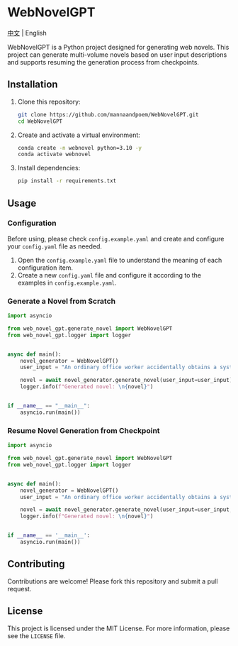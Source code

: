 # WebNovelGPT

[中文](README.md) | English

WebNovelGPT is a Python project designed for generating web novels. This project can generate multi-volume novels based
on user input descriptions and supports resuming the generation process from checkpoints.

## Installation

1. Clone this repository:
    ```sh
    git clone https://github.com/mannaandpoem/WebNovelGPT.git
    cd WebNovelGPT
    ```

2. Create and activate a virtual environment:
    ```sh
    conda create -n webnovel python=3.10 -y
    conda activate webnovel
    ```

3. Install dependencies:
    ```sh
    pip install -r requirements.txt
    ```

## Usage

### Configuration

Before using, please check `config.example.yaml` and create and configure your `config.yaml` file as needed.

1. Open the `config.example.yaml` file to understand the meaning of each configuration item.
2. Create a new `config.yaml` file and configure it according to the examples in `config.example.yaml`.

### Generate a Novel from Scratch

```python
import asyncio

from web_novel_gpt.generate_novel import WebNovelGPT
from web_novel_gpt.logger import logger


async def main():
    novel_generator = WebNovelGPT()
    user_input = "An ordinary office worker accidentally obtains a system and begins their journey of workplace counterattack."

    novel = await novel_generator.generate_novel(user_input=user_input)
    logger.info(f"Generated novel: \n{novel}")


if __name__ == "__main__":
    asyncio.run(main())
```

### Resume Novel Generation from Checkpoint

```python
import asyncio

from web_novel_gpt.generate_novel import WebNovelGPT
from web_novel_gpt.logger import logger


async def main():
    novel_generator = WebNovelGPT()
    user_input = "An ordinary office worker accidentally obtains a system and begins their journey of workplace counterattack."

    novel = await novel_generator.generate_novel(user_input=user_input, resume_novel_id="your_novel_id")
    logger.info(f"Generated novel: \n{novel}")


if __name__ == '__main__':
    asyncio.run(main())
```

## Contributing

Contributions are welcome! Please fork this repository and submit a pull request.

## License

This project is licensed under the MIT License. For more information, please see the `LICENSE` file.
